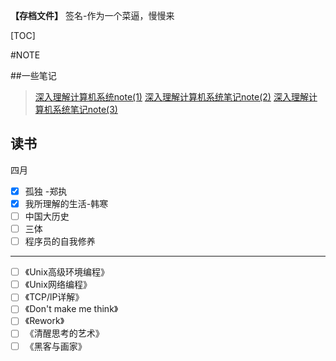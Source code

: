 **【存档文件】**
签名-作为一个菜逼，慢慢来

[TOC] 

#NOTE

##一些笔记
> [深入理解计算机系统note(1)](https://hitatm.github.io/深入理解计算机系统note1.md)
> [深入理解计算机系统笔记note(2)](https://hitatm.github.io/深入理解计算机系统note2.md)
> [深入理解计算机系统笔记note(3)](https://hitatm.github.io/深入理解计算机系统note3.md)

## 读书
四月

- [x] 孤独          -郑执
- [x] 我所理解的生活-韩寒
- [ ] 中国大历史
- [ ] 三体
- [ ] 程序员的自我修养

------------------------

- [ ] 《Unix高级环境编程》
- [ ] 《Unix网络编程》
- [ ] 《TCP/lP详解》
- [ ] 《Don't make me think》
- [ ] 《Rework》
- [ ] 《清醒思考的艺术》
- [ ] 《黑客与画家》
